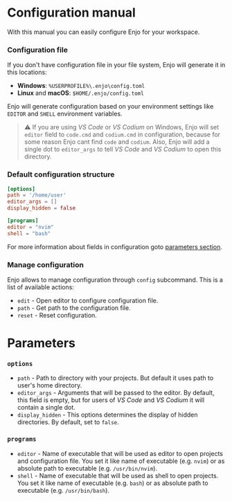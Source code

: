 # Configuration manual

With this manual you can easily configure Enjo for your workspace.

### Configuration file

If you don't have configuration file in your file system, Enjo will generate it in this locations:

- **Windows**: `%USERPROFILE%\.enjo\config.toml`
- **Linux** and **macOS**: `$HOME/.enjo/config.toml`

Enjo will generate configuration based on your environment settings like `EDITOR` and `SHELL` environment variables.

> ⚠️ If you are using *VS Code* or *VS Codium* on Windows, Enjo will set `editor` field to `code.cmd` and `codium.cmd` in configuration, because for some reason Enjo cant find `code` and `codium`. Also, Enjo will add a single dot to `editor_args` to tell *VS Code* and *VS Codium* to open this directory.

### Default configuration structure

```toml
[options]
path = '/home/user'
editor_args = []
display_hidden = false

[programs]
editor = "nvim"
shell = "bash"
```

For more information about fields in configuration goto [parameters section](#parameters).

### Manage configuration

Enjo allows to manage configuration through `config` subcommand. This is a list of available actions:

- `edit` - Open editor to configure configuration file.
- `path` - Get path to the configuration file.
- `reset` - Reset configuration.

# Parameters

### `options`

- `path` - Path to directory with your projects. But default it uses path to user's home directory.
- `editor_args` - Arguments that will be passed to the editor. By default, this field is empty, but for users of *VS Code* and *VS Codium* it will contain a single dot.
- `display_hidden` - This options determines the display of hidden directories. By default, set to `false`.

### `programs`

- `editor` - Name of executable that will be used as editor to open projects and configuration file. You set it like name of executable (e.g. `nvim`) or as absolute path to executable (e.g. `/usr/bin/nvim`).
- `shell` - Name of executable that will be used as shell to open projects. You set it like name of executable (e.g. `bash`) or as absolute path to executable (e.g. `/usr/bin/bash`).

